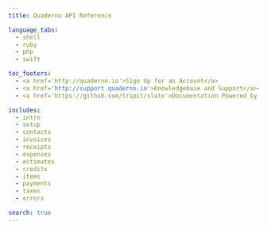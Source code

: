 ```yaml
---
title: Quaderno API Reference

language_tabs:
  - shell
  - ruby
  - php
  - swift

toc_footers:
  - <a href='http://quaderno.io'>Sign Up for an Account</a>
  - <a href='http://support.quaderno.io'>Knowledgebase and Support</a><br /><br />
  - <a href='https://github.com/tripit/slate'>Documentation Powered by Slate</a>

includes:
  - intro
  - setup
  - contacts
  - invoices
  - receipts
  - expenses
  - estimates
  - credits
  - items
  - payments
  - taxes
  - errors

search: true
---
```

